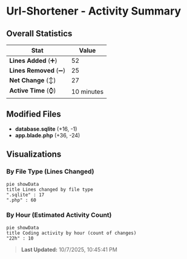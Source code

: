 # Url-Shortener - Activity Summary 

## Overall Statistics

| Stat                   | Value                                                             |
| ---------------------- | ----------------------------------------------------------------- |
| **Lines Added** (➕)   | 52                                          |
| **Lines Removed** (➖) | 25                                        |
| **Net Change** (↕)    | 27                |
| **Active Time** (⌚)   | 10 minutes |


## Modified Files
- **database.sqlite** (+16, -1)
- **app.blade.php** (+36, -24)

## Visualizations

### By File Type (Lines Changed)

```mermaid
pie showData
title Lines changed by file type
".sqlite" : 17
".php" : 60
```

### By Hour (Estimated Activity Count)

```mermaid
pie showData
title Coding activity by hour (count of changes)
"22h" : 10
```


> **Last Updated:** 10/7/2025, 10:45:41 PM
